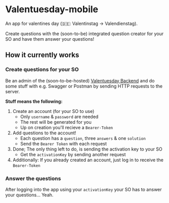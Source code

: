 # Valentuesday-mobile

An app for valentines day (🇩🇪: Valentinstag -> Valendienstag).

Create questions with the (soon-to-be) integrated question creator for your SO and have them answer your questions!

## How it currently works

### Create questions for your SO

Be an admin of the (soon-to-be-hosted) [Valentuesday Backend](https://github.com/Z-100/valentuesday-backend) and 
do some stuff with e.g. Swagger or Postman by sending HTTP requests to the server.

**Stuff means the following:**

1. Create an account (for your SO to use)
    - Only `username` & `password` are needed
    - The rest will be generated for you
    - Up on creation you'll recieve a `Bearer-Token`
2. Add questions to the account!
    - Each question has a `question`, three `answers` & one `solution`
    - Send the `Bearer Token` with each request
3. Done; The only thing left to do, is sending the activation key to your SO
    - Get the `activationKey` by sending another request
4. Additionally: If you already created an account, just log in to receive the `Bearer-Token`

### Answer the questions

After logging into the app using your `activationKey` your SO has to answer your questions... Yeah.
